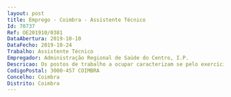 ```yaml
--- 
layout: post
title: Emprego - Coimbra - Assistente Técnico
Id: 70737
Ref: OE201910/0381
DataAbertura: 2019-10-10
DataFecho: 2019-10-24
Trabalho: Assistente Técnico
Empregador: Administração Regional de Saúde do Centro, I.P.
Descricao: Os postos de trabalho a ocupar caracterizam se pelo exercício de funções correspondentes à categoria de Assistente Técnico, tal como descritas no Anexo referido no n.º 2, do artigo 88.º, da Lei Geral de Trabalho em Funções Públicas – Lei n.º 35 2014, de 20 de junho, nomeadamente, acolhimento, atendimento dos utentes e esclarecimento acerca dos respetivos direitos e deveres no acesso aos cuidados de saúde  registos informáticos e procedimentos administrativos do expediente, gestão de agendas nas aplicações informáticas em uso, efetivação de consultas, recebimento entrega de taxas moderadoras. Assegurar a comunicação externa e interna entre os vários profissionais da unidade e entre os utentes
CodigoPostal: 3000-457 COIMBRA
Concelho: Coimbra
Distrito: Coimbra
--- 
```

